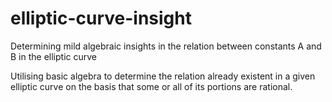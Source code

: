 # elliptic-curve-insight
Determining mild algebraic insights in the relation between constants A and B in the elliptic curve


Utilising basic algebra to determine the relation already existent in a given elliptic curve on the basis that some or all of its portions are rational.
